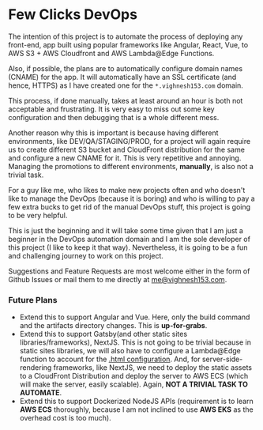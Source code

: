 # Few Clicks DevOps

The intention of this project is to automate the process of deploying any front-end, app built using popular frameworks like Angular, React, Vue, to AWS S3 + AWS Cloudfront and AWS Lambda@Edge Functions.

Also, if possible, the plans are to automatically configure domain names (CNAME) for the app. It will automatically have an SSL certificate (and hence, HTTPS) as I have created one for the `*.vighnesh153.com` domain.

This process, if done manually, takes at least around an hour is both not acceptable and frustrating. It is very easy to miss out some key configuration and then debugging that is a whole different mess. 

Another reason why this is important is because having different environments, like DEV/QA/STAGING/PROD, for a project will again require us to create different S3 bucket and CloudFront distribution for the same and configure a new CNAME for it. This is very repetitive and annoying. Managing the promotions to different environments, **manually**, is also not a trivial task.

For a guy like me, who likes to make new projects often and who doesn't like to manage the DevOps (because it is boring) and who is willing to pay a few extra bucks to get rid of the manual DevOps stuff, this project is going to be very helpful.

This is just the beginning and it will take some time given that I am just a beginner in the DevOps automation domain and I am the sole developer of this project (I like to keep it that way). Nevertheless, it is going to be a fun and challenging journey to work on this project. 

Suggestions and Feature Requests are most welcome either in the form of Github Issues or mail them to me directly at [me@vighnesh153.com](mailto:me@vighnesh153.com).

### Future Plans
* Extend this to support Angular and Vue. Here, only the build command and the artifacts directory changes. This is **up-for-grabs**.
* Extend this to support Gatsby(and other static sites libraries/frameworks), NextJS. This is not going to be trivial because in static sites libraries, we will also have to configure a Lambda@Edge function to account for the [.html configuration](https://blog.vighnesh153.com/2020/12/deploy-static-sites-and-pure-spas-to-aws-using-s3-cloudfront-and-lambda-at-edge-functions.html#fixing-the-bug-.html-bug). And, for server-side-rendering frameworks, like NextJS, we need to deploy the static assets to a CloudFront Distribution and deploy the server to AWS ECS (which will make the server, easily scalable). Again, **NOT A TRIVIAL TASK TO AUTOMATE**.
* Extend this to support Dockerized NodeJS APIs (requirement is to learn **AWS ECS** thoroughly, because I am not inclined to use **AWS EKS** as the overhead cost is too much).
